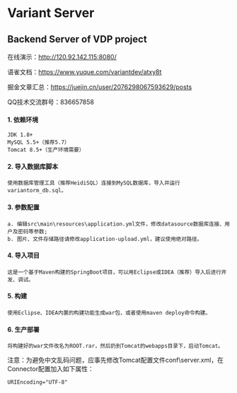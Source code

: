 # Variant Server
## Backend Server of VDP project

在线演示：http://120.92.142.115:8080/

语雀文档：https://www.yuque.com/variantdev/atxy8t

掘金文章汇总：https://juejin.cn/user/2076298067593629/posts

QQ技术交流群号：836657858

#### 1. 依赖环境
```
JDK 1.8+
MySQL 5.5+（推荐5.7）
Tomcat 8.5+（生产环境需要）
```

#### 2. 导入数据库脚本
```
使用数据库管理工具（推荐HeidiSQL）连接到MySQL数据库，导入并运行variantorm_db.sql。
```

#### 3. 参数配置
```
a. 编辑src\main\resources\application.yml文件，修改datasource数据库连接、用户及密码等参数;
b. 图片、文件存储路径请修改application-upload.yml，建议使用绝对路径。
```

#### 4. 导入项目
```
这是一个基于Maven构建的SpringBoot项目，可以用Eclipse或IDEA（推荐）导入后进行开发、调试。
```

#### 5. 构建
```
使用Eclipse、IDEA内置的构建功能生成war包，或者使用maven deploy命令构建。
```

#### 6. 生产部署
```
将构建好的war文件改名为ROOT.rar，然后扔到Tomcat的webapps目录下，启动Tomcat。
```
注意：为避免中文乱码问题，应事先修改Tomcat配置文件conf\server.xml，在Connector配置加入如下属性：
```
URIEncoding="UTF-8" 
```

